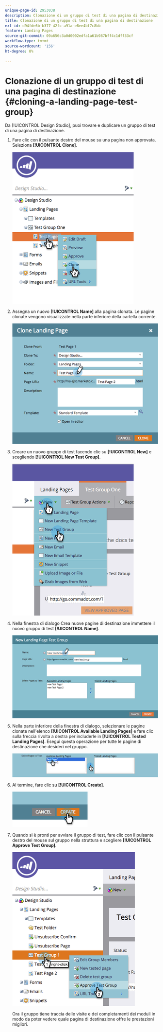```yaml
---
unique-page-id: 2953038
description: Clonazione di un gruppo di test di una pagina di destinazione - Documentazione di Marketo - Documentazione del prodotto
title: Clonazione di un gruppo di test di una pagina di destinazione
exl-id: d94fde6b-b377-42fc-a91a-e8ee4bf7c8bb
feature: Landing Pages
source-git-commit: 09a656c3a0d0002edfa1a61b987bff4c1dff33cf
workflow-type: tm+mt
source-wordcount: '156'
ht-degree: 8%

---
```


# Clonazione di un gruppo di test di una pagina di destinazione {#cloning-a-landing-page-test-group}

Da [!UICONTROL Design Studio], puoi trovare e duplicare un gruppo di test di una pagina di destinazione.

1. Fare clic con il pulsante destro del mouse su una pagina non approvata. Seleziona **[!UICONTROL Clone]**.

   ![](assets/image2015-4-27-15-3a11-3a24.png)

1. Assegna un nuovo **[!UICONTROL Name]** alla pagina clonata. Le pagine clonate vengono visualizzate nella parte inferiore della cartella corrente.

   ![](assets/image2015-4-27-16-3a10-3a10.png)

1. Creare un nuovo gruppo di test facendo clic su **[!UICONTROL New]** e scegliendo **[!UICONTROL New Test Group]**.

   ![](assets/image2015-4-27-15-3a49-3a54.png)

1. Nella finestra di dialogo Crea nuove pagine di destinazione immettere il nuovo gruppo di test **[!UICONTROL Name]**.

   ![](assets/image2015-4-27-15-3a58-3a13.png)

1. Nella parte inferiore della finestra di dialogo, selezionare le pagine clonate nell&#39;elenco **[!UICONTROL Available Landing Pages]** e fare clic sulla freccia rivolta a destra per includerle in **[!UICONTROL Tested Landing Pages]**. Esegui questa operazione per tutte le pagine di destinazione che desideri nel gruppo.

   ![](assets/image2015-4-27-16-3a3-3a22.png)

1. Al termine, fare clic su **[!UICONTROL Create]**.

   ![](assets/image2015-4-27-16-3a7-3a50.png)

1. Quando si è pronti per avviare il gruppo di test, fare clic con il pulsante destro del mouse sul gruppo nella struttura e scegliere **[!UICONTROL Approve Test Group]**.

   ![](assets/image2015-4-27-16-3a19-3a10.png)

   Ora il gruppo tiene traccia delle visite e dei completamenti dei moduli in modo da poter vedere quale pagina di destinazione offre le prestazioni migliori.
